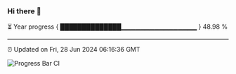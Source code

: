 ### Hi there 👋

⏳ Year progress { ██████████████▁▁▁▁▁▁▁▁▁▁▁▁▁▁▁▁ } 48.98 %

---

⏰ Updated on Fri, 28 Jun 2024 06:16:36 GMT

![Progress Bar CI](https://github.com/liununu/liununu/workflows/Progress%20Bar%20CI/badge.svg)

